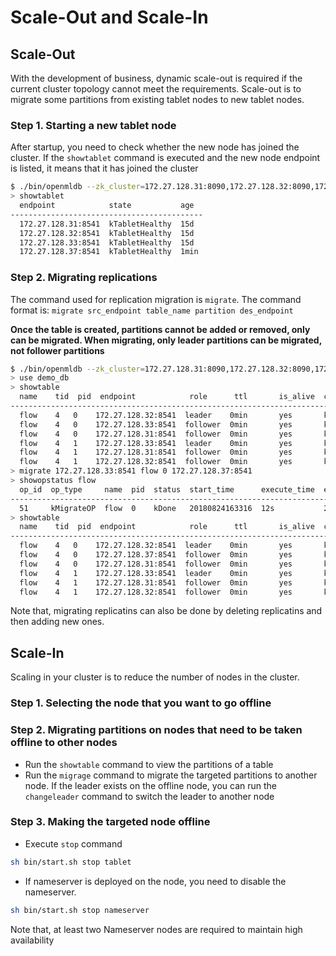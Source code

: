 # Scale-Out and Scale-In

## Scale-Out

With the development of business, dynamic scale-out is required if the current cluster topology cannot meet the requirements. Scale-out is to migrate some partitions from existing tablet nodes to new tablet nodes.

### Step 1. Starting a new tablet node

After startup, you need to check whether the new node has joined the cluster. If the `showtablet` command is executed and the new node endpoint is listed, it means that it has joined the cluster

```bash
$ ./bin/openmldb --zk_cluster=172.27.128.31:8090,172.27.128.32:8090,172.27.128.33:8090 --zk_root_path=/openmldb_cluster --role=ns_client
> showtablet
  endpoint            state           age
-------------------------------------------
  172.27.128.31:8541  kTabletHealthy  15d
  172.27.128.32:8541  kTabletHealthy  15d
  172.27.128.33:8541  kTabletHealthy  15d
  172.27.128.37:8541  kTabletHealthy  1min
```

### Step 2. Migrating replications

The command used for replication migration is `migrate`. The command format is: `migrate src_endpoint table_name partition des_endpoint` 

**Once the table is created, partitions cannot be added or removed, only can be migrated. When migrating, only leader partitions can be migrated, not follower partitions**

```bash
$ ./bin/openmldb --zk_cluster=172.27.128.31:8090,172.27.128.32:8090,172.27.128.33:8090 --zk_root_path=/openmldb_cluster --role=ns_client
> use demo_db
> showtable
  name    tid  pid  endpoint            role      ttl       is_alive  compress_type  offset   record_cnt  memused
----------------------------------------------------------------------------------------------------------------------
  flow    4   0    172.27.128.32:8541  leader    0min       yes       kNoCompress    0        0           0.000
  flow    4   0    172.27.128.33:8541  follower  0min       yes       kNoCompress    0        0           0.000
  flow    4   0    172.27.128.31:8541  follower  0min       yes       kNoCompress    0        0           0.000
  flow    4   1    172.27.128.33:8541  leader    0min       yes       kNoCompress    0        0           0.000
  flow    4   1    172.27.128.31:8541  follower  0min       yes       kNoCompress    0        0           0.000
  flow    4   1    172.27.128.32:8541  follower  0min       yes       kNoCompress    0        0           0.000
> migrate 172.27.128.33:8541 flow 0 172.27.128.37:8541
> showopstatus flow
  op_id  op_type     name  pid  status  start_time      execute_time  end_time        cur_task
------------------------------------------------------------------------------------------------
  51     kMigrateOP  flow  0    kDone   20180824163316  12s           20180824163328  -
> showtable
  name    tid  pid  endpoint            role      ttl       is_alive  compress_type  offset   record_cnt  memused
----------------------------------------------------------------------------------------------------------------------
  flow    4   0    172.27.128.32:8541  leader    0min       yes       kNoCompress    0        0           0.000
  flow    4   0    172.27.128.37:8541  follower  0min       yes       kNoCompress    0        0           0.000
  flow    4   0    172.27.128.31:8541  follower  0min       yes       kNoCompress    0        0           0.000
  flow    4   1    172.27.128.33:8541  leader    0min       yes       kNoCompress    0        0           0.000
  flow    4   1    172.27.128.31:8541  follower  0min       yes       kNoCompress    0        0           0.000
  flow    4   1    172.27.128.32:8541  follower  0min       yes       kNoCompress    0        0           0.000
```
Note that, migrating replicatins can also be done by deleting replicatins and then adding new ones.

## Scale-In

Scaling in your cluster is to reduce the number of nodes in the cluster.

### Step 1. Selecting the node that you want to go offline
### Step 2. Migrating partitions on nodes that need to be taken offline to other nodes
* Run the `showtable` command to view the partitions of a table
* Run the `migrage` command to migrate the targeted partitions to another node. If the leader exists on the offline node, you can run the `changeleader` command to switch the leader to another node
### Step 3. Making the targeted node offline
- Execute `stop` command
```bash
sh bin/start.sh stop tablet
```
- If nameserver is deployed on the node, you need to disable the nameserver.
```bash
sh bin/start.sh stop nameserver
```
Note that, at least two Nameserver nodes are required to maintain high availability
